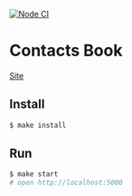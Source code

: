 [![Node CI](https://github.com/DrannikovVladimir/contacts-book/actions/workflows/nodejs.yml/badge.svg?branch=main)](https://github.com/DrannikovVladimir/contacts-book/actions/workflows/nodejs.yml)
   

# Contacts Book   

[Site](https://stormy-fjord-45497.herokuapp.com/)

## Install

```sh
$ make install
```

## Run

```sh
$ make start
# open http://localhost:5000
```
